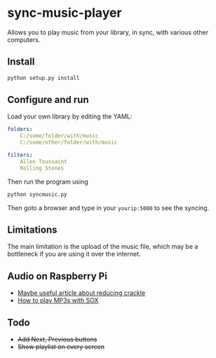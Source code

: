 # sync-music-player

Allows you to play music from your library, in sync, with various other computers.

## Install

```bash
python setup.py install
```

## Configure and run

Load your own library by editing the YAML:

```yaml
folders:
	C:/some/folder/with/music
	C:/some/other/folder/with/music

filters:
	Allen Toussaint
	Rolling Stones
```

Then run the program using

```bash
python syncmusic.py
```

Then goto a browser and type in your ```yourip:5000``` to see the syncing.

## Limitations

The main limitation is the upload of the music file, which may be a bottleneck if you are using it over the internet.

## Audio on Raspberry Pi

- [Maybe useful article about reducing crackle](https://dbader.org/blog/crackle-free-audio-on-the-raspberry-pi-with-mpd-and-pulseaudio#update1)
- [How to play MP3s with SOX](http://superuser.com/questions/421153/how-to-add-a-mp3-handler-to-sox/421168)

## Todo

- ~~Add Next, Previous buttons~~
- ~~Show playlist on every screen~~
